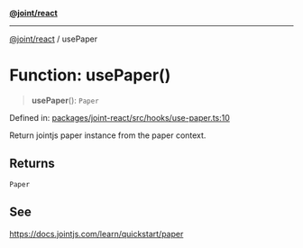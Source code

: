 [**@joint/react**](../README.md)

***

[@joint/react](../README.md) / usePaper

# Function: usePaper()

> **usePaper**(): `Paper`

Defined in: [packages/joint-react/src/hooks/use-paper.ts:10](https://github.com/samuelgja/joint/blob/a91832ea2262342cf7ec1914cdb61c5629371a80/packages/joint-react/src/hooks/use-paper.ts#L10)

Return jointjs paper instance from the paper context.

## Returns

`Paper`

## See

https://docs.jointjs.com/learn/quickstart/paper
